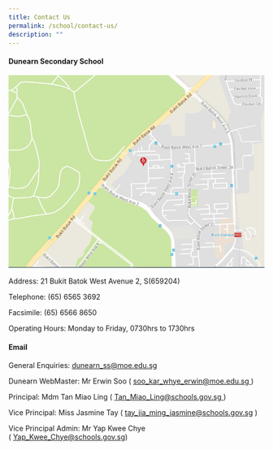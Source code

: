 ```yaml
---
title: Contact Us
permalink: /school/contact-us/
description: ""
---
```

<h4>Dunearn Secondary School</h4>
<img src="/images/contactus.jpeg">
<p>Address:&nbsp;21 Bukit Batok West Avenue 2, S(659204)</p>
<p>Telephone: (65) 6565 3692</p>
<p>Facsimile: (65) 6566 8650</p>
<p>Operating Hours: Monday to Friday, 0730hrs to 1730hrs</p>
<h4>Email</h4>
<p>General Enquiries:&nbsp;<a href="mailto:dunearn_ss@moe.edu.sg" target="">dunearn_ss@moe.edu.sg</a></p>
<p>Dunearn WebMaster: Mr Erwin Soo (&nbsp;<a href="mailto:soo_kar_whye_erwin@moe.edu.sg" target="">soo_kar_whye_erwin@moe.edu.sg&nbsp;</a>)</p>
<p>Principal: Mdm Tan Miao Ling (&nbsp;<a href="mailto:Tan_Miao_Ling@schools.gov.sg" target="">Tan_Miao_Ling@schools.gov.sg&nbsp;</a>)</p>
<p>Vice Principal: Miss Jasmine Tay (&nbsp;<a href="mailto:tay_jia_ming_jasmine@schools.gov.sg" target="">tay_jia_ming_jasmine@schools.gov.sg</a> )</p>
<p>Vice Principal Admin: Mr Yap Kwee Chye (&nbsp;<a href="mailto:Yap_Kwee_Chye@schools.gov.sg" target="">Yap_Kwee_Chye@schools.gov.sg</a>)</p>